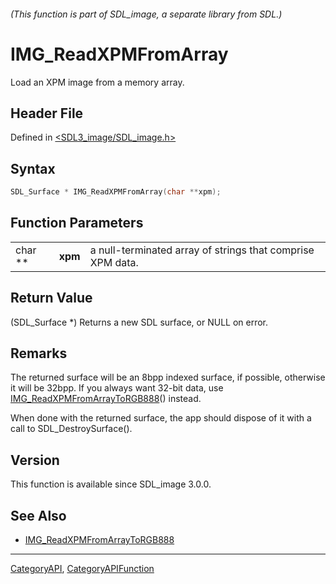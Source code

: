 ###### (This function is part of SDL_image, a separate library from SDL.)
# IMG_ReadXPMFromArray

Load an XPM image from a memory array.

## Header File

Defined in [<SDL3_image/SDL_image.h>](https://github.com/libsdl-org/SDL_image/blob/main/include/SDL3_image/SDL_image.h)

## Syntax

```c
SDL_Surface * IMG_ReadXPMFromArray(char **xpm);
```

## Function Parameters

|         |         |                                                            |
| ------- | ------- | ---------------------------------------------------------- |
| char ** | **xpm** | a null-terminated array of strings that comprise XPM data. |

## Return Value

(SDL_Surface *) Returns a new SDL surface, or NULL on error.

## Remarks

The returned surface will be an 8bpp indexed surface, if possible,
otherwise it will be 32bpp. If you always want 32-bit data, use
[IMG_ReadXPMFromArrayToRGB888](IMG_ReadXPMFromArrayToRGB888)() instead.

When done with the returned surface, the app should dispose of it with a
call to SDL_DestroySurface().

## Version

This function is available since SDL_image 3.0.0.

## See Also

- [IMG_ReadXPMFromArrayToRGB888](IMG_ReadXPMFromArrayToRGB888)

----
[CategoryAPI](CategoryAPI), [CategoryAPIFunction](CategoryAPIFunction)

